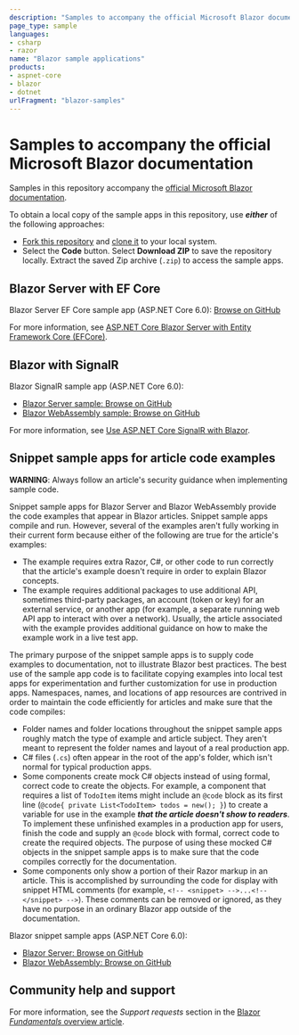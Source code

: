 ```yaml
---
description: "Samples to accompany the official Microsoft Blazor documentation."
page_type: sample
languages:
- csharp
- razor
name: "Blazor sample applications"
products:
- aspnet-core
- blazor
- dotnet
urlFragment: "blazor-samples"
---
```

# Samples to accompany the official Microsoft Blazor documentation

Samples in this repository accompany the [official Microsoft Blazor documentation](https://docs.microsoft.com/aspnet/core/blazor/).

To obtain a local copy of the sample apps in this repository, use ***either*** of the following approaches:

* [Fork this repository](https://docs.github.com/get-started/quickstart/fork-a-repo) and [clone it](https://docs.github.com/repositories/creating-and-managing-repositories/cloning-a-repository) to your local system.
* Select the **Code** button. Select **Download ZIP** to save the repository locally. Extract the saved Zip archive (`.zip`) to access the sample apps.

## Blazor Server with EF Core

Blazor Server EF Core sample app (ASP.NET Core 6.0): [Browse on GitHub](https://github.com/dotnet/blazor-samples/tree/main/6.0/BlazorServerEFCoreSample)

For more information, see [ASP.NET Core Blazor Server with Entity Framework Core (EFCore)](https://docs.microsoft.com/aspnet/core/blazor/blazor-server-ef-core).

## Blazor with SignalR

Blazor SignalR sample app (ASP.NET Core 6.0):

* [Blazor Server sample: Browse on GitHub](https://github.com/dotnet/blazor-samples/tree/main/6.0/BlazorServerSignalRApp)
* [Blazor WebAssembly sample: Browse on GitHub](https://github.com/dotnet/blazor-samples/tree/main/6.0/BlazorWebAssemblySignalRApp)

For more information, see [Use ASP.NET Core SignalR with Blazor](https://docs.microsoft.com/aspnet/core/tutorials/signalr-blazor).

## Snippet sample apps for article code examples

**WARNING**: Always follow an article's security guidance when implementing sample code.

Snippet sample apps for Blazor Server and Blazor WebAssembly provide the code examples that appear in Blazor articles. Snippet sample apps compile and run. However, several of the examples aren't fully working in their current form because either of the following are true for the article's examples:

* The example requires extra Razor, C#, or other code to run correctly that the article's example doesn't require in order to explain Blazor concepts.
* The example requires additional packages to use additional API, sometimes third-party packages, an account (token or key) for an external service, or another app (for example, a separate running web API app to interact with over a network). Usually, the article associated with the example provides additional guidance on how to make the example work in a live test app.

The primary purpose of the snippet sample apps is to supply code examples to documentation, not to illustrate Blazor best practices. The best use of the sample app code is to facilitate copying examples into local test apps for experimentation and further customization for use in production apps. Namespaces, names, and locations of app resources are contrived in order to maintain the code efficiently for articles and make sure that the code compiles:

* Folder names and folder locations throughout the snippet sample apps roughly match the type of example and article subject. They aren't meant to represent the folder names and layout of a real production app.
* C# files (`.cs`) often appear in the root of the app's folder, which isn't normal for typical production apps.
* Some components create mock C# objects instead of using formal, correct code to create the objects. For example, a component that requires a list of `TodoItem` items might include an `@code` block as its first line (`@code{ private List<TodoItem> todos = new(); }`) to create a variable for use in the example ***that the article doesn't show to readers***. To implement these unfinished examples in a production app for users, finish the code and supply an `@code` block with formal, correct code to create the required objects. The purpose of using these mocked C# objects in the snippet sample apps is to make sure that the code compiles correctly for the documentation.
* Some components only show a portion of their Razor markup in an article. This is accomplished by surrounding the code for display with snippet HTML comments (for example, `<!-- <snippet> -->...<!-- </snippet> -->`). These comments can be removed or ignored, as they have no purpose in an ordinary Blazor app outside of the documentation.

Blazor snippet sample apps (ASP.NET Core 6.0):

* [Blazor Server: Browse on GitHub](https://github.com/dotnet/blazor-samples/tree/main/6.0/BlazorSample_Server)
* [Blazor WebAssembly: Browse on GitHub](https://github.com/dotnet/blazor-samples/tree/main/6.0/BlazorSample_WebAssembly)

## Community help and support

For more information, see the *Support requests* section in the [Blazor *Fundamentals* overview article](https://docs.microsoft.com/aspnet/core/blazor/fundamentals/#support-requests).
